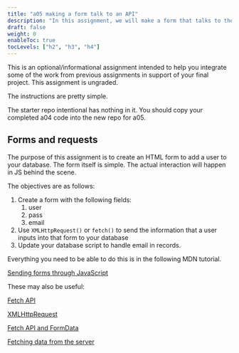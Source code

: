 ```yaml
---
title: "a05 making a form talk to an API"
description: "In this assignment, we will make a form that talks to the API we created in a04."
draft: false
weight: 0
enableToc: true
tocLevels: ["h2", "h3", "h4"]
---
```


This is an optional/informational assignment intended to help you integrate some of the work from previous assignments in support of your final project.
This assignment is ungraded.

The instructions are pretty simple.

The starter repo intentional has nothing in it.
You should copy your completed a04 code into the new repo for a05.

## Forms and requests

The purpose of this assignment is to create an HTML form to add a user to your database.
The form itself is simple. 
The actual interaction will happen in JS behind the scene. 

The objectives are as follows:

1. Create a form with the following fields:
	1. user
	2. pass
	3. email
2. Use `XMLHttpRequest()` or `fetch()` to send the information that a user inputs into that form to your database
3. Update your database script to handle email in records. 

Everything you need to be able to do this is in the following MDN tutorial.

[Sending forms through JavaScript](https://developer.mozilla.org/en-US/docs/Learn/Forms/Sending_forms_through_JavaScript)

These may also be useful:

[Fetch API](https://developer.mozilla.org/en-US/docs/Web/API/Fetch_API)

[XMLHttpRequest](https://developer.mozilla.org/en-US/docs/Web/API/XMLHttpRequest)

[Fetch API and FormData](https://arunrajeevan.medium.com/fetch-api-and-formdata-in-html-world-6b0322273260)

[Fetching data from the server](https://developer.mozilla.org/en-US/docs/Learn/JavaScript/Client-side_web_APIs/Fetching_data)
